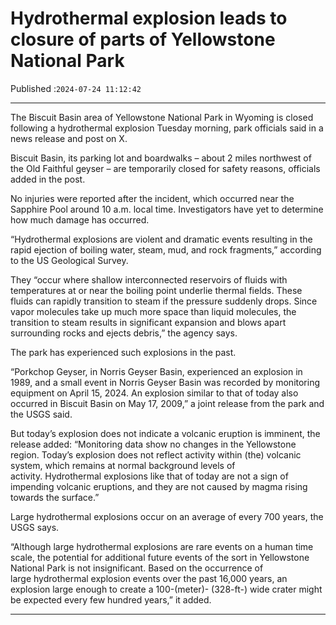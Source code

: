 # Hydrothermal explosion leads to closure of parts of Yellowstone National Park

Published :`2024-07-24 11:12:42`

---

The Biscuit Basin area of Yellowstone National Park in Wyoming is closed following a hydrothermal explosion Tuesday morning, park officials said in a news release and post on X.

Biscuit Basin, its parking lot and boardwalks – about 2 miles northwest of the Old Faithful geyser – are temporarily closed for safety reasons, officials added in the post.

No injuries were reported after the incident, which occurred near the Sapphire Pool around 10 a.m. local time. Investigators have yet to determine how much damage has occurred.

“Hydrothermal explosions are violent and dramatic events resulting in the rapid ejection of boiling water, steam, mud, and rock fragments,” according to the US Geological Survey.

They “occur where shallow interconnected reservoirs of fluids with temperatures at or near the boiling point underlie thermal fields. These fluids can rapidly transition to steam if the pressure suddenly drops. Since vapor molecules take up much more space than liquid molecules, the transition to steam results in significant expansion and blows apart surrounding rocks and ejects debris,” the agency says.

The park has experienced such explosions in the past.

“Porkchop Geyser, in Norris Geyser Basin, experienced an explosion in 1989, and a small event in Norris Geyser Basin was recorded by monitoring equipment on April 15, 2024. An explosion similar to that of today also occurred in Biscuit Basin on May 17, 2009,” a joint release from the park and the USGS said.

But today’s explosion does not indicate a volcanic eruption is imminent, the release added: “Monitoring data show no changes in the Yellowstone region. Today’s explosion does not reflect activity within (the) volcanic system, which remains at normal background levels of activity. Hydrothermal explosions like that of today are not a sign of impending volcanic eruptions, and they are not caused by magma rising towards the surface.”

Large hydrothermal explosions occur on an average of every 700 years, the USGS says.

“Although large hydrothermal explosions are rare events on a human time scale, the potential for additional future events of the sort in Yellowstone National Park is not insignificant. Based on the occurrence of large hydrothermal explosion events over the past 16,000 years, an explosion large enough to create a 100-(meter)- (328-ft-) wide crater might be expected every few hundred years,” it added.

---

